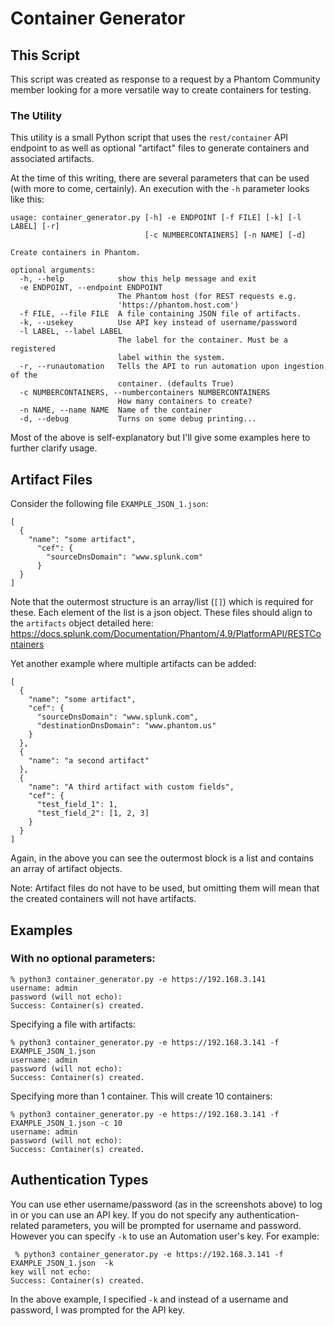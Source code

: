 
# Container Generator

## This Script
This script was created as response to a request by a Phantom Community member looking for a more versatile way to create containers for testing.

### The Utility

This utility is a small Python script that uses the `rest/container` API endpoint to as well as optional "artifact" files to generate containers and associated artifacts.

At the time of this writing, there are several parameters that can be used (with more to come, certainly). An execution with the `-h` parameter looks like this:

```
usage: container_generator.py [-h] -e ENDPOINT [-f FILE] [-k] [-l LABEL] [-r]
                              [-c NUMBERCONTAINERS] [-n NAME] [-d]

Create containers in Phantom.

optional arguments:
  -h, --help            show this help message and exit
  -e ENDPOINT, --endpoint ENDPOINT
                        The Phantom host (for REST requests e.g.
                        'https://phantom.host.com')
  -f FILE, --file FILE  A file containing JSON file of artifacts.
  -k, --usekey          Use API key instead of username/password
  -l LABEL, --label LABEL
                        The label for the container. Must be a registered
                        label within the system.
  -r, --runautomation   Tells the API to run automation upon ingestion of the
                        container. (defaults True)
  -c NUMBERCONTAINERS, --numbercontainers NUMBERCONTAINERS
                        How many containers to create?
  -n NAME, --name NAME  Name of the container
  -d, --debug           Turns on some debug printing...
```
 
Most of the above is self-explanatory but I'll give some examples here to further clarify usage.

## Artifact Files

Consider the following file `EXAMPLE_JSON_1.json`:
```
[
  {
    "name": "some artifact",
      "cef": {
        "sourceDnsDomain": "www.splunk.com"
      }
  }
]
```

Note that the outermost structure is an array/list (`[]`) which is required for these. Each element of the list is a json object. These files should align to the `artifacts` object detailed here: https://docs.splunk.com/Documentation/Phantom/4.9/PlatformAPI/RESTContainers

Yet another example where multiple artifacts can be added:
```
[
  {
    "name": "some artifact",
    "cef": {
      "sourceDnsDomain": "www.splunk.com",
      "destinationDnsDomain": "www.phantom.us"
    }
  },
  {
    "name": "a second artifact"
  },
  {
    "name": "A third artifact with custom fields",
    "cef": {
      "test_field_1": 1,
      "test_field_2": [1, 2, 3]
    }
  }
]
```
Again, in the above you can see the outermost block is a list and contains an array of artifact objects.

Note: Artifact files do not have to be used, but omitting them will mean that the created containers will not have artifacts.

## Examples

### With no optional parameters:
```
% python3 container_generator.py -e https://192.168.3.141                                           
username: admin
password (will not echo): 
Success: Container(s) created.
```

Specifying a file with artifacts:
```
% python3 container_generator.py -e https://192.168.3.141 -f EXAMPLE_JSON_1.json 
username: admin
password (will not echo): 
Success: Container(s) created.
```

Specifying more than 1 container. This will create 10 containers:
```
% python3 container_generator.py -e https://192.168.3.141 -f EXAMPLE_JSON_1.json -c 10
username: admin
password (will not echo): 
Success: Container(s) created.
```


## Authentication Types

You can use ether username/password (as in the screenshots above) to log in or you can use an API key. If you do not specify any authentication-related parameters, you will be prompted for username and password. However you can specify `-k` to use an Automation user's key. For example:

```
 % python3 container_generator.py -e https://192.168.3.141 -f EXAMPLE_JSON_1.json  -k   
key will not echo: 
Success: Container(s) created.
```

In the above example, I specified `-k` and instead of a username and password, I was prompted for the API key. 

